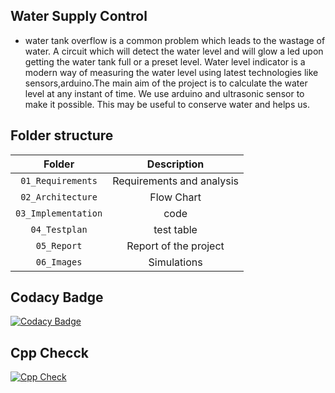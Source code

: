 ## Water Supply Control

- water tank overflow is a common problem which leads to the wastage of water. A circuit which will detect the water level and will glow a led upon getting the water tank full or a preset level. Water level indicator is a modern way of measuring the water level using latest technologies like sensors,arduino.The main aim of the project is to calculate the water level at any instant of time. We use arduino and ultrasonic sensor to make it possible. This may be useful to conserve water and helps us.

## Folder structure

| Folder | Description |
| :---: | :---: |
| `01_Requirements` | Requirements and analysis |
| `02_Architecture` | Flow Chart |
| `03_Implementation` | code |
| `04_Testplan` | test table |
| `05_Report` | Report of the project |
| `06_Images` |  Simulations |

## Codacy Badge
[![Codacy Badge](https://app.codacy.com/project/badge/Grade/dc3443423824498ea3aa0c7dd4ecb4fb)](https://www.codacy.com/gh/VaishnaviBorikar/M2-EmbSys/dashboard?utm_source=github.com&amp;utm_medium=referral&amp;utm_content=VaishnaviBorikar/M2-EmbSys&amp;utm_campaign=Badge_Grade)
## Cpp Checck
[![Cpp Check](https://github.com/VaishnaviBorikar/M2-EmbSys/actions/workflows/c-cpp.yml/badge.svg)](https://github.com/VaishnaviBorikar/M2-EmbSys/actions/workflows/c-cpp.yml)
